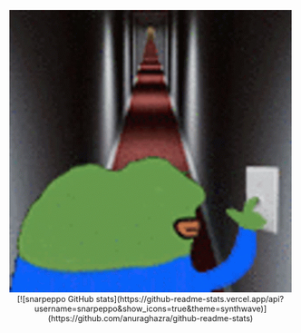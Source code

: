 <p align="center">
    <img src="https://github.com/snarpeppo/snarpeppo/blob/main/cursed.gif?raw=true" alt="spooky"/>
    [![snarpeppo GitHub stats](https://github-readme-stats.vercel.app/api?username=snarpeppo&show_icons=true&theme=synthwave)](https://github.com/anuraghazra/github-readme-stats)
</p>



